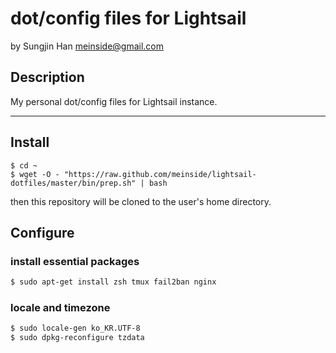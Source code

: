 # dot/config files for Lightsail
by Sungjin Han <meinside@gmail.com>

## Description

My personal dot/config files for Lightsail instance.

---

## Install

```
$ cd ~
$ wget -O - "https://raw.github.com/meinside/lightsail-dotfiles/master/bin/prep.sh" | bash
```

then this repository will be cloned to the user's home directory.

## Configure

### install essential packages

```bash
$ sudo apt-get install zsh tmux fail2ban nginx
```

### locale and timezone

```bash
$ sudo locale-gen ko_KR.UTF-8
$ sudo dpkg-reconfigure tzdata
```

